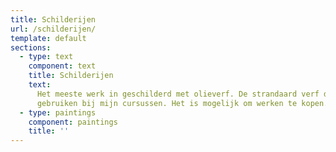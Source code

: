 ```yaml
---
title: Schilderijen
url: /schilderijen/
template: default
sections:
  - type: text
    component: text
    title: Schilderijen
    text:
      Het meeste werk in geschilderd met olieverf. De strandaard verf die we ook
      gebruiken bij mijn cursussen. Het is mogelijk om werken te kopen.
  - type: paintings
    component: paintings
    title: ''
---
```

